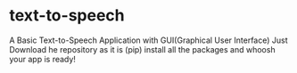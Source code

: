 # text-to-speech
A Basic Text-to-Speech Application with GUI(Graphical User Interface)
Just Download he repository as it is (pip) install all the packages and whoosh your app is ready!
